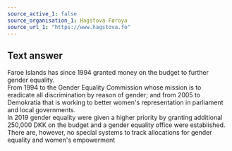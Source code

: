 ```yaml
---
source_active_1: false
source_organisation_1: Hagstova Føroya
source_url_1: "https://www.hagstova.fo"
---
```

## Text answer  
Faroe Islands has since 1994 granted money on the budget to further gender equality.  
From 1994 to the Gender Equality Commission whose mission is to eradicate all discrimination by reason of gender; and from 2005 to Demokratia that is working to better women's representation in parliament and local governments.  
In 2019 gender equality were given a higher priority by granting additional 250,000 DKK on the budget and a gender equality office were established.  
There are, however, no special systems to track allocations for gender equality and women's empowerment
